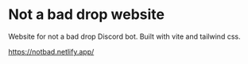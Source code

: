 # Not a bad drop website

Website for not a bad drop Discord bot. Built with vite and tailwind css.

<https://notbad.netlify.app/>
